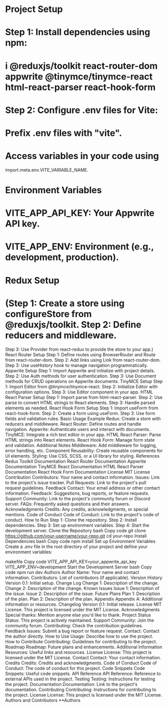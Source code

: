 # Project Setup 

# Step 1: Install dependencies using npm:


# 
#  i @reduxjs/toolkit react-router-dom appwrite @tinymce/tinymce-react html-react-parser react-hook-form

 # Step 2: Configure .env files for Vite:


 # Prefix .env files with "vite".

# Access variables in your code using 

import.meta.env.VITE_VARIABLE_NAME.
# Environment Variables

# VITE_APP_API_KEY: Your Appwrite API key.

# VITE_APP_ENV: Environment (e.g., development, production).

# Redux Setup

# (Step 1: Create a store using configureStore from @reduxjs/toolkit. Step 2: Define reducers and middleware.

Step 3: Use Provider from react-redux to provide the store to your app.)
React Router Setup
Step 1: Define routes using BrowserRouter and Route from react-router-dom.
Step 2: Add links using Link from react-router-dom.
Step 3: Use useHistory hook to manage navigation programmatically.
Appwrite Setup
Step 1: Import Appwrite and initialize with project details.
Step 2: Use Auth methods for user authentication.
Step 3: Use Document methods for CRUD operations on Appwrite documents.
TinyMCE Setup
Step 1: Import Editor from @tinymce/tinymce-react.
Step 2: Initialize Editor with configuration options.
Step 3: Use Editor component in your app.
HTML React Parser Setup
Step 1: Import parse from html-react-parser.
Step 2: Use parse to convert HTML strings to React elements.
Step 3: Handle parsed elements as needed.
React Hook Form Setup
Step 1: Import useForm from react-hook-form.
Step 2: Create a form using useForm.
Step 3: Use form fields and validation rules.
Basic Usage Example
Redux: Create a store with reducers and middleware.
React Router: Define routes and handle navigation.
Appwrite: Authenticate users and interact with documents.
TinyMCE: Integrate a rich text editor in your app.
HTML React Parser: Parse HTML strings into React elements.
React Hook Form: Manage form state and validation.
Additional Notes
Middleware: Add middleware for logging, error handling, etc.
Component Reusability: Create reusable components for UI elements.
Styling: Use CSS, SCSS, or a UI library for styling.
References
Redux Toolkit Documentation
React Router Documentation
Appwrite Documentation
TinyMCE React Documentation
HTML React Parser Documentation
React Hook Form Documentation
License
MIT License
Contribution
Contributors: Your name and contact information.
Issues: Link to the project's issue tracker.
Pull Requests: Link to the project's pull request guidelines.
Feedback
Contact: Your email address or other contact information.
Feedback: Suggestions, bug reports, or feature requests.
Support
Community: Link to the project's community forum or Discord server.
FAQs: Frequently asked questions and their answers.
Acknowledgments
Credits: Any credits, acknowledgments, or special mentions.
Code of Conduct
Code of Conduct: Link to the project's code of conduct.
How to Run
Step 1: Clone the repository.
Step 2: Install dependencies.
Step 3: Set up environment variables.
Step 4: Start the development server.
Clone the Repository
bash
Copy code
git clone https://github.com/your-username/your-repo.git
cd your-repo
Install Dependencies
bash
Copy code
npm install
Set up Environment Variables
Create a .env file in the root directory of your project and define your environment variables:

makefile
Copy code
VITE_APP_API_KEY=your_appwrite_api_key
VITE_APP_ENV=development
Start the Development Server
bash
Copy code
npm run dev
Authors
Author Name: Your name and contact information.
Contributors: List of contributors (if applicable).
Version History
Version 0.1: Initial setup.
Change Log
Change 1: Description of the change.
Change 2: Description of the change.
Known Issues
Issue 1: Description of the issue.
Issue 2: Description of the issue.
Future Plans
Plan 1: Description of the plan.
Plan 2: Description of the plan.
Appendix
Appendix A: Additional information or resources.
Changelog
Version 0.1: Initial release.
License
MIT License: This project is licensed under the MIT License.
Acknowledgments
Special thanks: Mention anyone else you'd like to thank.
Project Status
Status: This project is actively maintained.
Support
Community: Join the community forum.
Contributing: Check the contribution guidelines.
Feedback
Issues: Submit a bug report or feature request.
Contact: Contact the author directly.
How to Use
Usage: Describe how to use the project.
How to Contribute
Contributing: Guidelines for contributing to the project.
Roadmap
Roadmap: Future plans and enhancements.
Additional Information
Resources: Useful links and resources.
License
License: This project is licensed under the MIT License.
Contact
Contact: Your contact information.
Credits
Credits: Credits and acknowledgments.
Code of Conduct
Code of Conduct: The code of conduct for this project.
Code Snippets
Code Snippets: Useful code snippets.
API Reference
API Reference: Reference to external APIs used in the project.
Testing
Testing: Instructions for testing the project.
Documentation
Documentation: Link to the project's documentation.
Contributing
Contributing: Instructions for contributing to the project.
License
License: This project is licensed under the MIT License.
Authors and Contributors
**Authors
